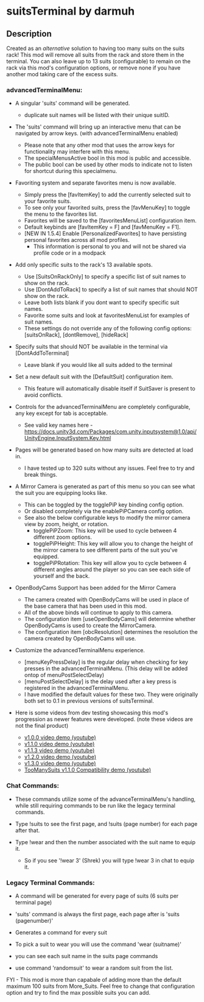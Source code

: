 # suitsTerminal by darmuh

## Description

Created as an *alternative* solution to having too many suits on the suits rack! This mod will remove all suits from the rack and store them in the terminal.
You can also leave up to 13 suits (configurable) to remain on the rack via this mod's configuration options, or remove none if you have another mod taking care of the excess suits.

### advancedTerminalMenu:

 - A singular 'suits' command will be generated.
	- duplicate suit names will be listed with their unique suitID.

 - The 'suits' command will bring up an interactive menu that can be navigated by arrow keys. (with advancedTerminalMenu enabled)
	- Please note that any other mod that uses the arrow keys for functionality may interfere with this menu.
	- The specialMenusActive bool in this mod is public and accessible.
	- The public bool can be used by other mods to indicate not to listen for shortcut during this specialmenu.

 - Favoriting system and separate favorites menu is now available.
	- Simply press the [favItemKey] to add the currently selected suit to your favorite suits.
	- To see only your favorited suits, press the [favMenuKey] to toggle the menu to the favorites list.
	- Favorites will be saved to the [favoritesMenuList] configuration item.
	- Default keybinds are [favItemKey = F] and [favMenuKey = F1].
	- [NEW IN 1.5.4] Enable [PersonalizedFavorites] to have persisting personal favorites across all mod profiles. 
		- This information is personal to you and will not be shared via profile code or in a modpack

 - Add only specific suits to the rack's 13 available spots.
	- Use [SuitsOnRackOnly] to specify a specific list of suit names to show on the rack.
	- Use [DontAddToRack] to specify a list of suit names that should NOT show on the rack.
	- Leave both lists blank if you dont want to specify specific suit names.
	- Favorite some suits and look at favoritesMenuList for examples of suit names.
	- These settings do not override any of the following config options: [suitsOnRack], [dontRemove], [hideRack]

 - Specify suits that should NOT be available in the terminal via [DontAddToTerminal]
	- Leave blank if you would like all suits added to the terminal

 - Set a new default suit with the [DefaultSuit] configuration item.
	- This feature will automatically disable itself if SuitSaver is present to avoid conflicts.

 - Controls for the advancedTerminalMenu are completely configurable, any key except for tab is acceptable.
	- See valid key names here - https://docs.unity3d.com/Packages/com.unity.inputsystem@1.0/api/UnityEngine.InputSystem.Key.html

 - Pages will be generated based on how many suits are detected at load in.
	- I have tested up to 320 suits without any issues. Feel free to try and break things.

 - A Mirror Camera is generated as part of this menu so you can see what the suit you are equipping looks like.
	- This can be toggled by the togglePiP key binding config option.
	- Or disabled completely via the enablePiPCamera config option.
	- See also the below configurable keys to modify the mirror camera view by zoom, height, or rotation.
		- togglePiPZoom: This key will be used to cycle between 4 different zoom options.
		- togglePiPHeight: This key will allow you to change the height of the mirror camera to see different parts of the suit you've equipped.
		- togglePiPRotation: This key will allow you to cycle between 4 different angles around the player so you can see each side of yourself and the back.
 
 - OpenBodyCams Support has been added for the Mirror Camera
	- The camera created with OpenBodyCams will be used in place of the base camera that has been used in this mod.
	- All of the above binds will continue to apply to this camera.
	- The configuration item [useOpenBodyCams] will determine whether OpenBodyCams is used to create the MirrorCamera.
	- The configuration item [obcResolution] determines the resolution the camera created by OpenBodyCams will use.

 - Customize the advancedTerminalMenu experience.
	- [menuKeyPressDelay] is the regular delay when checking for key presses in the advancedTerminalMenu. (This delay will be added ontop of menuPostSelectDelay)
	- [menuPostSelectDelay] is the delay used after a key press is registered in the advancedTerminalMenu.
	- I have modified the default values for these two. They were originally both set to 0.1 in previous versions of suitsTerminal.
	
 - Here is some videos from dev testing showcasing this mod's progression as newer features were developed. (note these videos are not the final product) 
	- [v1.0.0 video demo (youtube)](https://www.youtube.com/watch?v=4qNo0Qn6zJk)
	- [v1.1.0 video demo (youtube)](https://www.youtube.com/watch?v=bOm86ieLVfM)
	- [v1.1.3 video demo (youtube)](https://www.youtube.com/watch?v=6fJ2Vm1iekQ)
	- [v1.2.0 video demo (youtube)](https://www.youtube.com/watch?v=lCWSDqoQolU)
	- [v1.3.0 video demo (youtube)](https://www.youtube.com/watch?v=7QvVdqLiAsg)
	- [TooManySuits v1.1.0 Compatibility demo (youtube)](https://www.youtube.com/watch?v=CzcAo6pFM4k)
	
### Chat Commands:

 - These commands utilize some of the advanceTerminalMenu's handling, while still requiring commands to be run like the legacy terminal commands.

 - Type !suits to see the first page, and !suits (page number) for each page after that.

 - Type !wear and then the number associated with the suit name to equip it.
	- So if you see '!wear 3' (Shrek) you will type !wear 3 in chat to equip it.

### Legacy Terminal Commands:

 - A command will be generated for every page of suits (6 suits per terminal page)

 - 'suits' command is always the first page, each page after is 'suits (pagenumber)'

 - Generates a command for every suit

 - To pick a suit to wear you will use the command 'wear (suitname)'

 - you can see each suit name in the suits page commands

 - use command 'randomsuit' to wear a random suit from the list.

FYI - This mod is more than capabale of adding more than the default maximum 100 suits from More_Suits. Feel free to change that configuration option and try to find the max possible suits you can add.

